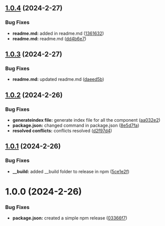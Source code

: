 ## [1.0.4](https://github.com/opensrc0/fe-pilot/compare/v1.0.3...v1.0.4) (2024-2-27)


### Bug Fixes

* **readme.md:** added in readme.md ([1361632](https://github.com/opensrc0/fe-pilot/commit/136163296d024dd1909252c73f847f4507f47bc0))
* **readme.md:** readme.md ([dd4b6e7](https://github.com/opensrc0/fe-pilot/commit/dd4b6e71fff2e2a91b70caa6834fefed1c9b8cc9))

## [1.0.3](https://github.com/opensrc0/fe-pilot/compare/v1.0.2...v1.0.3) (2024-2-27)


### Bug Fixes

* **readme.md:** updated readme.md ([daeed5b](https://github.com/opensrc0/fe-pilot/commit/daeed5b3ba958a41fd2673209878255645f1977b))

## [1.0.2](https://github.com/opensrc0/fe-pilot/compare/v1.0.1...v1.0.2) (2024-2-26)


### Bug Fixes

* **generateindex file:** generate index file for all the component ([aa032e2](https://github.com/opensrc0/fe-pilot/commit/aa032e230da438d24cc95caa8b0b428740a1ec26))
* **package.json:** changed command in package.json ([8e5d7fa](https://github.com/opensrc0/fe-pilot/commit/8e5d7fa42c928f96067c6951d876f0b73e91bba2))
* **resolved conflicts:** conflicts resolved ([d2f97d4](https://github.com/opensrc0/fe-pilot/commit/d2f97d489c7747fb95af023b99977ee19c0008d6))


## [1.0.1](https://github.com/opensrc0/fe-pilot/compare/v1.0.0...v1.0.1) (2024-2-26)


### Bug Fixes

* **__build:** added __build folder to release in npm ([5ce1e2f](https://github.com/opensrc0/fe-pilot/commit/5ce1e2fa5cf17440957d9ed226462803a7c0ecde))

# 1.0.0 (2024-2-26)


### Bug Fixes

* **package.json:** created a simple npm release ([03366f7](https://github.com/opensrc0/fe-pilot/commit/03366f7637e1481f929079e7a0775f6f4eeae8f4))
